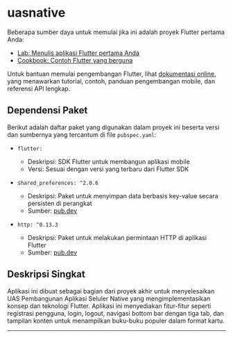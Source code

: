 # uasnative

Beberapa sumber daya untuk memulai jika ini adalah proyek Flutter pertama Anda:

- [Lab: Menulis aplikasi Flutter pertama Anda](https://docs.flutter.dev/get-started/codelab)
- [Cookbook: Contoh Flutter yang berguna](https://docs.flutter.dev/cookbook)

Untuk bantuan memulai pengembangan Flutter, lihat [dokumentasi online](https://docs.flutter.dev/), yang menawarkan tutorial, contoh, panduan pengembangan mobile, dan referensi API lengkap.

## Dependensi Paket

Berikut adalah daftar paket yang digunakan dalam proyek ini beserta versi dan sumbernya yang tercantum di file `pubspec.yaml`:

- `flutter:`
  - Deskripsi: SDK Flutter untuk membangun aplikasi mobile
  - Versi: Sesuai dengan versi yang terbaru dari Flutter SDK

- `shared_preferences: ^2.0.6`
  - Deskripsi: Paket untuk menyimpan data berbasis key-value secara persisten di perangkat
  - Sumber: [pub.dev](https://pub.dev/packages/shared_preferences)

- `http: ^0.13.3`
  - Deskripsi: Paket untuk melakukan permintaan HTTP di aplikasi Flutter
  - Sumber: [pub.dev](https://pub.dev/packages/http)

## Deskripsi Singkat

Aplikasi ini dibuat sebagai bagian dari proyek akhir untuk menyelesaikan UAS Pembangunan Aplikasi Seluler Native yang mengimplementasikan konsep dan teknologi Flutter. Aplikasi ini menyediakan fitur-fitur seperti registrasi pengguna, login, logout, navigasi bottom bar dengan tiga tab, dan tampilan konten untuk menampilkan buku-buku populer dalam format kartu.

---